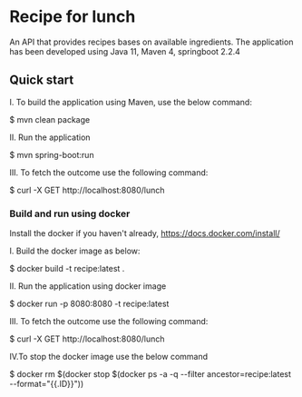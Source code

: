 # Recipe for lunch
An API that provides recipes bases on available ingredients. The application has been developed using Java 11, Maven 4, springboot 2.2.4


## Quick start
I. To build the application using Maven, use the below command:

$ mvn clean package

II. Run the application 

$ mvn spring-boot:run

III. To fetch the outcome use the following command:

$ curl -X GET http://localhost:8080/lunch


### Build and run using docker

Install the docker if you haven't already, https://docs.docker.com/install/

I. Build the docker image as below:

$ docker build -t recipe:latest .
 
II. Run the application using docker image

$ docker run -p 8080:8080 -t recipe:latest

III. To fetch the outcome use the following command:

$ curl -X GET http://localhost:8080/lunch

IV.To stop the docker image use the below command

$ docker rm $(docker stop $(docker ps -a -q --filter ancestor=recipe:latest --format="{{.ID}}"))
